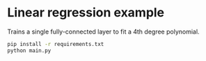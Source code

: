# Linear regression example

Trains a single fully-connected layer to fit a 4th degree polynomial.

```bash
pip install -r requirements.txt
python main.py
```
